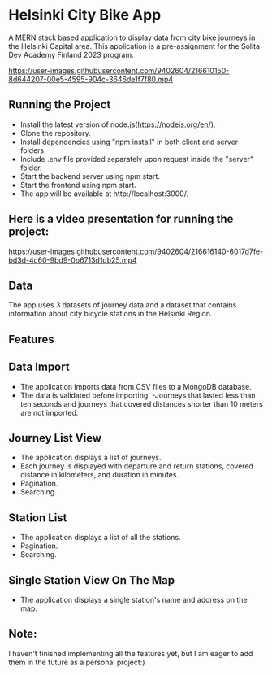 # Helsinki City Bike App
A MERN stack based application to display data from city bike journeys in the Helsinki Capital area. This application is a pre-assignment for the Solita Dev Academy Finland 2023 program.

https://user-images.githubusercontent.com/9402604/216610150-8d644207-00e5-4595-904c-3646de1f7f80.mp4

## Running the Project
- Install the latest version of node.js(https://nodejs.org/en/).
- Clone the repository.
- Install dependencies using "npm install" in both client and server folders.
- Include .env file provided separately upon request inside the "server" folder.
- Start the backend server using npm start.
- Start the frontend using npm start.
- The app will be available at http://localhost:3000/.
## Here is a video presentation for running the project:

https://user-images.githubusercontent.com/9402604/216616140-6017d7fe-bd3d-4c60-9bd9-0b6713d1db25.mp4

## Data
The app uses 3 datasets of journey data and a dataset that contains information about city bicycle stations in the Helsinki Region.

## Features
## Data Import
- The application imports data from CSV files to a MongoDB database.
- The data is validated before importing.
-Journeys that lasted less than ten seconds and journeys that covered distances shorter than 10 meters are not imported.
## Journey List View
- The application displays a list of journeys.
- Each journey is displayed with departure and return stations, covered distance in kilometers, and duration in minutes.
- Pagination.
- Searching.
## Station List
- The application displays a list of all the stations.
- Pagination.
- Searching.
## Single Station View On The Map
- The application displays a single station's name and address on the map.


## Note: 
I haven't finished implementing all the features yet, but I am eager to add them in the future as a personal project:)
